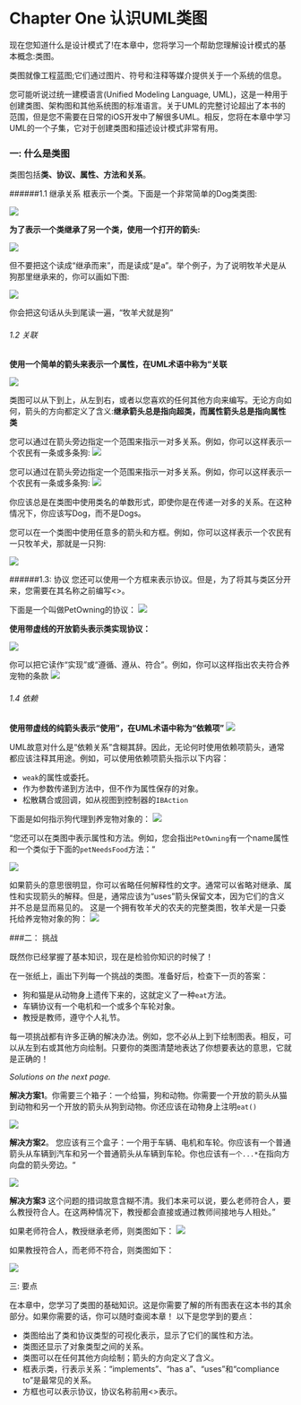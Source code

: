 # Chapter One 认识UML类图

现在您知道什么是设计模式了!在本章中，您将学习一个帮助您理解设计模式的基本概念:类图。

类图就像工程蓝图;它们通过图片、符号和注释等媒介提供关于一个系统的信息。

您可能听说过统一建模语言(Unified Modeling Language, UML)，这是一种用于创建类图、架构图和其他系统图的标准语言。关于UML的完整讨论超出了本书的范围，但是您不需要在日常的iOS开发中了解很多UML。相反，您将在本章中学习UML的一个子集，它对于创建类图和描述设计模式非常有用。

### 一: 什么是类图
类图包括**类、协议、属性、方法和关系**。

######1.1 继承关系
框表示一个类。下面是一个非常简单的Dog类类图:

![](media/15878363873424/15878365806460.png)

**为了表示一个类继承了另一个类，使用一个打开的箭头:**

![](media/15878363873424/15878366528392.png)

但不要把这个读成“继承而来”，而是读成“是a”。举个例子，为了说明牧羊犬是从狗那里继承来的，你可以画如下图:

![](media/15878363873424/15878366993074.png)

你会把这句话从头到尾读一遍，“牧羊犬就是狗”

###### 1.2 关联

**使用一个简单的箭头来表示一个属性，在UML术语中称为“关联**

![](media/15878363873424/15878367876292.png)

类图可以从下到上，从左到右，或者以您喜欢的任何其他方向来编写。无论方向如何，箭头的方向都定义了含义:**继承箭头总是指向超类，而属性箭头总是指向属性类**

您可以通过在箭头旁边指定一个范围来指示一对多关系。例如，你可以这样表示一个农民有一条或多条狗:
![](media/15878363873424/15878369811246.png)

您可以通过在箭头旁边指定一个范围来指示一对多关系。例如，你可以这样表示一个农民有一条或多条狗:
![](media/15878363873424/15878370281751.png)

你应该总是在类图中使用类名的单数形式，即使你是在传递一对多的关系。在这种情况下，你应该写Dog，而不是Dogs。

您可以在一个类图中使用任意多的箭头和方框。例如，你可以这样表示一个农民有一只牧羊犬，那就是一只狗:

![](media/15878363873424/15878371144902.png)


######1.3: 协议
您还可以使用一个方框来表示协议。但是，为了将其与类区分开来，您需要在其名称之前编写<<protocol>>。

下面是一个叫做PetOwning的协议：
![](media/15878363873424/15878371805826.png)

**使用带虚线的开放箭头表示类实现协议：**

![](media/15878363873424/15878372133421.png)


你可以把它读作“实现”或“遵循、遵从、符合”。例如，你可以这样指出农夫符合养宠物的条款
![](media/15878363873424/15878373123573.png)


###### 1.4 依赖

**使用带虚线的纯箭头表示“使用”，在UML术语中称为“依赖项”**
![](media/15878363873424/15878373635365.png)

UML故意对什么是“依赖关系”含糊其辞。因此，无论何时使用依赖项箭头，通常都应该注释其用途。例如，可以使用依赖项箭头指示以下内容：
- `weak`的属性或委托。
- 作为参数传递到方法中，但不作为属性保存的对象。
- 松散耦合或回调，如从视图到控制器的`IBAction`

下面是如何指示狗代理到养宠物对象的：
![](media/15878363873424/15878374736744.png)

“您还可以在类图中表示属性和方法。例如，您会指出`PetOwning`有一个name属性和一个类似于下面的`petNeedsFood`方法：“

![](media/15878363873424/15878375128822.png)


如果箭头的意思很明显，你可以省略任何解释性的文字。通常可以省略对继承、属性和实现箭头的解释。但是，通常应该为“uses”箭头保留文本，因为它们的含义并不总是显而易见的。
这是一个拥有牧羊犬的农夫的完整类图，牧羊犬是一只委托给养宠物对象的狗：
![](media/15878363873424/15878376279588.png)



###二： 挑战

既然你已经掌握了基本知识，现在是检验你知识的时候了！

在一张纸上，画出下列每一个挑战的类图。准备好后，检查下一页的答案：

- 狗和猫是从动物身上遗传下来的，这就定义了一种`eat`方法。
- 车辆协议有一个电机和一个或多个车轮对象。
- 教授是教师，遵守个人礼节。

每一项挑战都有许多正确的解决办法。例如，您不必从上到下绘制图表。相反，可以从左到右或其他方向绘制。只要你的类图清楚地表达了你想要表达的意思，它就是正确的！

*Solutions on the next page.*


**解决方案1**。你需要三个箱子：一个给猫，狗和动物。你需要一个开放的箭头从猫到动物和另一个开放的箭头从狗到动物。你还应该在动物身上注明`eat()`

![](media/15878363873424/15878385225029.png)


**解决方案2**。
您应该有三个盒子：一个用于车辆、电机和车轮。你应该有一个普通箭头从车辆到汽车和另一个普通箭头从车辆到车轮。你也应该有`一个...*`在指向方向盘的箭头旁边。“

![](media/15878363873424/15878386088557.png)


**解决方案3**
这个问题的措词故意含糊不清。我们本来可以说，要么老师符合人，要么教授符合人。在这两种情况下，教授都会直接或通过教师间接地与人相处。”

如果老师符合人，教授继承老师，则类图如下：
![](media/15878363873424/15878386871892.png)


如果教授符合人，而老师不符合，则类图如下：

![](media/15878363873424/15878387333488.png)


三: 要点

在本章中，您学习了类图的基础知识。这是你需要了解的所有图表在这本书的其余部分。如果你需要的话，你可以随时查阅本章！
以下是您学到的要点：
- 类图给出了类和协议类型的可视化表示，显示了它们的属性和方法。
- 类图还显示了对象类型之间的关系。
- 类图可以在任何其他方向绘制；箭头的方向定义了含义。
- 框表示类，行表示关系：“implements”、“has a”、“uses”和“compliance to”是最常见的关系。
- 方框也可以表示协议，协议名称前用<<protocol>>表示。